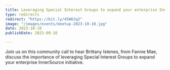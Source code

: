 ```yaml
---
title: Leveraging Special Interest Groups to expand your enterprise InnerSource initiative
type: redirects
redirect: "https://bit.ly/45WOJq2"
image: "/images/events/meetup-2023-10-10.jpg"
date: 2023-10-10
publishDate: 2023-09-18

---
```


Join us on this community call to hear Brittany Istenes, from Fannie Mae, discuss the importance of leveraging Special Interest Groups to expand your enterprise InnerSource initiative.
